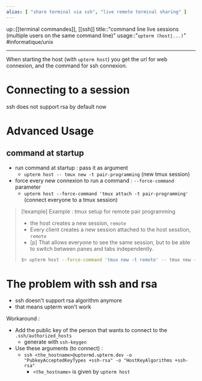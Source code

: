 ```yaml
---
alias: [ "share terminal via ssh", "live remote terminal sharing" ]
---
```

up::[[terminal commandes]], [[ssh]]
title::"command line live sessions (multiple users on the same command line)"
usage::"`upterm (host|...)`"
#informatique/unix

---

When starting the host (with `upterm host`) you get the url for web connexion, and the command for ssh connexion.

# Connecting to a session
ssh does not support rsa by default now 

# Advanced Usage

## command at startup

 - run command at startup : pass it as argument
     - `upterm host -- tmux new -t pair-programming` (new tmux session)
 - force every new connexion to run a command : `--force-command` parameter
     - `upterm host --force-command 'tmux attach -t pair-programming'` (connect everyone to a tmux session)

> [!example] Example : tmux setup for remote pair programming 
>  - the host creates a new session, `remote`
>  - Every client creates a new session attached to the host sesstion, `remote`
> - [p] That allows everyone to see the same session, but to be able to switch between panes and tabs independently.
> ```bash
> $> upterm host --force-command 'tmux new -t remote' -- tmux new -t remote
> ```


# The problem with ssh and rsa
 - ssh doesn't support rsa algorithm anymore
 - that means upterm won't work

Workaround :
 - Add the public key of the person that wants to connect to the `.ssh/authorized_hosts`
     - generate with `ssh-keygen`
 - Use these arguments (to connect) :
     - `ssh <the_hostname>@uptermd.upterm.dev -o "PubkeyAcceptedKeyTypes +ssh-rsa" -o "HostKeyAlgorithms +ssh-rsa"`
         - `<the_hostname>` is given by `upterm host`
         
